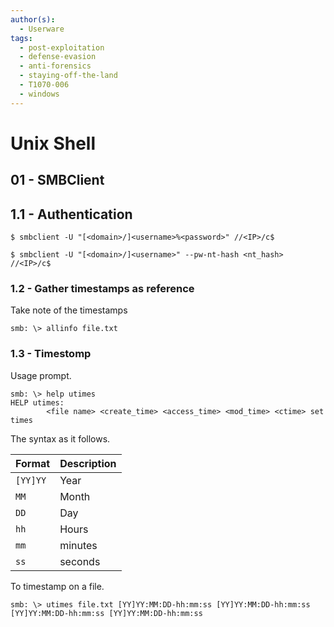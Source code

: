```yaml
---
author(s):
  - Userware
tags:
  - post-exploitation
  - defense-evasion
  - anti-forensics
  - staying-off-the-land
  - T1070-006
  - windows
---
```

# Unix Shell

## 01 - SMBClient

## 1.1 - Authentication

```
$ smbclient -U "[<domain>/]<username>%<password>" //<IP>/c$

$ smbclient -U "[<domain>/]<username>" --pw-nt-hash <nt_hash> //<IP>/c$
```

### 1.2 - Gather timestamps as reference 

Take note of the timestamps

```
smb: \> allinfo file.txt
```

### 1.3 - Timestomp

Usage prompt.

```
smb: \> help utimes
HELP utimes:
		<file name> <create_time> <access_time> <mod_time> <ctime> set times
```

The syntax as it follows.

| Format   | Description |
| -------- | ----------- |
| `[YY]YY` | Year        |
| `MM`     | Month       |
| `DD`     | Day         |
| `hh`     | Hours       |
| `mm`     | minutes     |
| `ss`     | seconds     |

To timestamp on a file.

```
smb: \> utimes file.txt [YY]YY:MM:DD-hh:mm:ss [YY]YY:MM:DD-hh:mm:ss [YY]YY:MM:DD-hh:mm:ss [YY]YY:MM:DD-hh:mm:ss
```